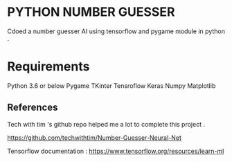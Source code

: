 # PYTHON NUMBER GUESSER

Cdoed a number guesser AI using tensorflow and pygame module in python .

# Requirements 
Python 3.6 or below
Pygame
TKinter
Tensroflow
Keras
Numpy
Matplotlib

## References 

Tech with tim 's github repo helped me a lot to complete this project .

https://github.com/techwithtim/Number-Guesser-Neural-Net

Tensorflow documentation : https://www.tensorflow.org/resources/learn-ml
